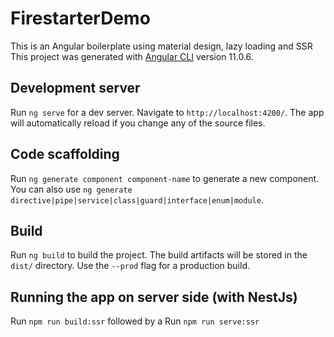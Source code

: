 # FirestarterDemo
This is an Angular boilerplate using material design, lazy loading and SSR
This project was generated with [Angular CLI](https://github.com/angular/angular-cli) version 11.0.6.



## Development server

Run `ng serve` for a dev server. Navigate to `http://localhost:4200/`. The app will automatically reload if you change any of the source files.

## Code scaffolding

Run `ng generate component component-name` to generate a new component. You can also use `ng generate directive|pipe|service|class|guard|interface|enum|module`.

## Build

Run `ng build` to build the project. The build artifacts will be stored in the `dist/` directory. Use the `--prod` flag for a production build.

## Running the app on server side (with NestJs)

Run `npm run build:ssr` followed by a Run `npm run serve:ssr`
